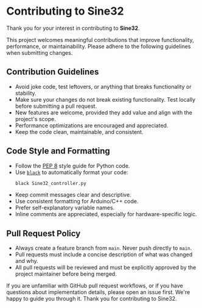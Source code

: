 # Contributing to Sine32

Thank you for your interest in contributing to **Sine32**.

This project welcomes meaningful contributions that improve functionality, performance, or maintainability. Please adhere to the following guidelines when submitting changes.

## Contribution Guidelines

- Avoid joke code, test leftovers, or anything that breaks functionality or stability.
- Make sure your changes do not break existing functionality. Test locally before submitting a pull request.
- New features are welcome, provided they add value and align with the project's scope.
- Performance optimizations are encouraged and appreciated.
- Keep the code clean, maintainable, and consistent.

## Code Style and Formatting

- Follow the [PEP 8](https://peps.python.org/pep-0008/) style guide for Python code.
- Use [`black`](https://black.readthedocs.io/) to automatically format your code:
  ```bash
  black Sine32_controller.py
  ```
- Keep commit messages clear and descriptive.
- Use consistent formatting for Arduino/C++ code.
- Prefer self-explanatory variable names.
- Inline comments are appreciated, especially for hardware-specific logic.

## Pull Request Policy

- Always create a feature branch from ```main```. Never push directly to ```main```.
- Pull requests must include a concise description of what was changed and why.
- All pull requests will be reviewed and must be explicitly approved by the project maintainer before being merged.

If you are unfamiliar with GitHub pull request workflows, or if you have questions about implementation details, please open an issue first. We're happy to guide you through it.
Thank you for contributing to Sine32.
